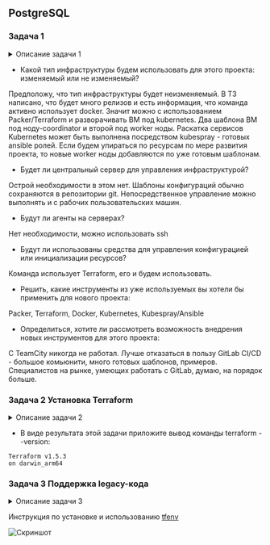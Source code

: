 ## PostgreSQL

### Задача 1

<details><summary>Описание задачи 1</summary>
Легенда

Через час совещание, на котором менеджер расскажет о новом проекте. Начать работу над проектом нужно будет уже сегодня. Сейчас известно, что это будет сервис, который ваша компания будет предоставлять внешним заказчикам. Первое время, скорее всего, будет один внешний клиент, со временем внешних клиентов станет больше.

Также по разговорам в компании есть вероятность, что техническое задание ещё не чёткое, что приведёт к большому количеству небольших релизов, тестирований интеграций, откатов, доработок, то есть скучно не будет.

Вам как DevOps-инженеру будет нужно принять решение об инструментах для организации инфраструктуры. В вашей компании уже используются следующие инструменты:

остатки Сloud Formation,
некоторые образы сделаны при помощи Packer,
год назад начали активно использовать Terraform,
разработчики привыкли использовать Docker,
уже есть большая база Kubernetes-конфигураций,
для автоматизации процессов используется Teamcity,
также есть совсем немного Ansible-скриптов,
ряд bash-скриптов для упрощения рутинных задач.
На совещании нужно будет выяснить подробности о проекте, чтобы определиться с инструментами:

Какой тип инфраструктуры будем использовать для этого проекта: изменяемый или не изменяемый?
Будет ли центральный сервер для управления инфраструктурой?
Будут ли агенты на серверах?
Будут ли использованы средства для управления конфигурацией или инициализации ресурсов?
Так как проект стартует уже сегодня, на совещании нужно будет определиться со всеми этими вопросами.

Вам нужно:

Ответить на четыре вопроса из раздела «Легенда».
Решить, какие инструменты из уже используемых вы хотели бы применить для нового проекта.
Определиться, хотите ли рассмотреть возможность внедрения новых инструментов для этого проекта.
Если для ответов на эти вопросы недостаточно информации, напишите, какие моменты уточните на совещании.
</details>

* Какой тип инфраструктуры будем использовать для этого проекта: изменяемый или не изменяемый?

Предположу, что тип инфраструктуры будет неизменяемый.
В ТЗ написано, что будет много релизов и есть информация, что команда активно использует docker.
Значит можно с использованием Packer/Terraform и разворачивать ВМ под kubernetes.
Два шаблона ВМ под ноду-coordinator и второй под worker ноды.
Раскатка сервисов Kubernetes может быть выполнена посредством kubespray - готовых ansible ролей.
Если будем упираться по ресурсам по мере развития проекта, то новые worker ноды добавляются по уже готовым шаблонам.

* Будет ли центральный сервер для управления инфраструктурой?

Острой необходимости в этом нет.
Шаблоны конфигураций обычно сохраняются в репозитории git.
Непосредственное управление можно выполнять и с рабочих пользовательских машин.

* Будут ли агенты на серверах?

Нет необходимости, можно использовать ssh

* Будут ли использованы средства для управления конфигурацией или инициализации ресурсов?

Команда использует Terraform, его и будем использовать.

* Решить, какие инструменты из уже используемых вы хотели бы применить для нового проекта:

Packer, Terraform, Docker, Kubernetes, Kubespray/Ansible

* Определиться, хотите ли рассмотреть возможность внедрения новых инструментов для этого проекта:

С TeamCity никогда не работал.
Лучше отказаться в пользу GitLab CI/CD - большое комьюнити, много готовых шаблонов, примеров.
Специалистов на рынке, умеющих работать с GitLab, думаю, на порядок больше.


### Задача 2 Установка Terraform

<details><summary>Описание задачи 2</summary>
Официальный сайт Terraform.
В связи с недоступностью ресурсов для загрузки Terraform на территории РФ вы можете воспользоваться VPN или использовать зеркало YandexCloud:
ссылки для установки открытого ПО

Установите Terraform при помощи менеджера пакетов, используемого в вашей операционной системе. В виде результата этой задачи приложите вывод команды terraform --version.
</details>

* В виде результата этой задачи приложите вывод команды terraform --version:

```text
Terraform v1.5.3
on darwin_arm64
```


### Задача 3 Поддержка legacy-кода

<details><summary>Описание задачи 3</summary>
В какой-то момент вы обновили Terraform до новой версии, например с 0.12 до 0.13. Код одного из проектов настолько устарел, что не может работать с версией 0.13. Нужно сделать так, чтобы вы могли одновременно использовать последнюю версию Terraform, установленную при помощи штатного менеджера пакетов, и устаревшую версию 0.12.

В виде результата этой задачи приложите вывод --version двух версий Terraform, доступных на вашем компьютере или виртуальной машине.
</details>

Инструкция по установке и использованию <a href="https://jhooq.com/install-terrafrom/">tfenv</a>

![Скриншот](https://github.com/aleksey-raevich/devops-netology/blob/master/virt-homeworks/07-terraform-01-intro/lab_07-terraform-01-intro_img1.png)
